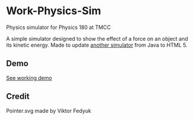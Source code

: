 # Work-Physics-Sim
Physics simulator for Physics 180 at TMCC

A simple simulator designed to show the effect of a force on an object and its kinetic energy. Made to update [another simulator](http://www.compadre.org/Physlets/mechanics/ex6_1.cfm) from Java to HTML 5.

## Demo
[See working demo](https://alexander-novo.github.io/Work-Physics-Sim/)

## Credit
Pointer.svg made by Viktor Fedyuk
